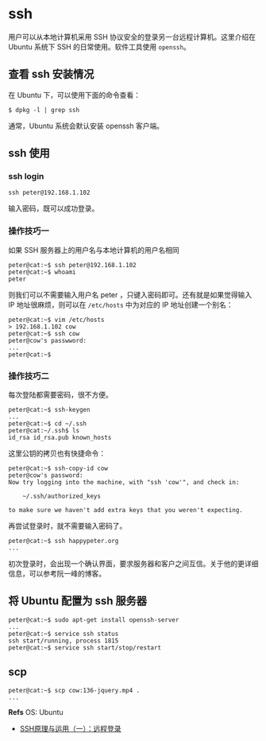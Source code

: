 # ssh 
用户可以从本地计算机采用 SSH 协议安全的登录另一台远程计算机。这里介绍在 Ubuntu 系统下 SSH 的日常使用。软件工具使用 `openssh`。

## 查看 ssh 安装情况
在 Ubuntu 下，可以使用下面的命令查看：

    $ dpkg -l | grep ssh
    
通常，Ubuntu 系统会默认安装 openssh 客户端。

## ssh 使用

### ssh login

    ssh peter@192.168.1.102

输入密码，既可以成功登录。


### 操作技巧一
如果 SSH 服务器上的用户名与本地计算机的用户名相同

    peter@cat:~$ ssh peter@192.168.1.102
    peter@cat:~$ whoami
    peter

则我们可以不需要输入用户名 peter ，只键入密码即可。还有就是如果觉得输入 IP 地址很麻烦，则可以在 `/etc/hosts` 中为对应的 IP 地址创建一个别名：

    peter@cat:~$ vim /etc/hosts
    > 192.168.1.102 cow
    peter@cat:~$ ssh cow
    peter@cow's passwword:
    ...
    peter@cat:~$ 

### 操作技巧二
每次登陆都需要密码，很不方便。

    
    peter@cat:~$ ssh-keygen
    ...
    peter@cat:~$ cd ~/.ssh
    peter@cat:~/.ssh$ ls
    id_rsa id_rsa.pub known_hosts

这里公钥的拷贝也有快捷命令：
 
    peter@cat:~$ ssh-copy-id cow
    peter@cow's password:
    Now try logging into the machine, with "ssh 'cow'", and check in:

        ~/.ssh/authorized_keys
    
    to make sure we haven't add extra keys that you weren't expecting.

再尝试登录时，就不需要输入密码了。

    peter@cat:~$ ssh happypeter.org
    ...

初次登录时，会出现一个确认界面，要求服务器和客户之间互信。关于他的更详细信息，可以参考阮一峰的博客。

## 将 Ubuntu 配置为 ssh 服务器

    peter@cat:~$ sudo apt-get install openssh-server
    ...
    peter@cat:~$ service ssh status
    ssh start/running, process 1815
    peter@cat:~$ service ssh start/stop/restart

## scp

    peter@cat:~$ scp cow:136-jquery.mp4 .
    ...

**Refs**
OS: Ubuntu

 * [SSH原理与运用（一）：远程登录](http://www.ruanyifeng.com/blog/2011/12/ssh_remote_login.html)
